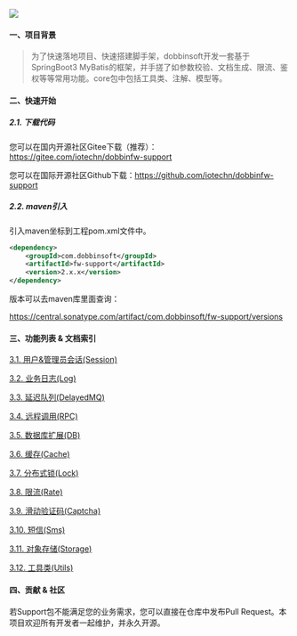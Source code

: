![](https://doc-1324075299.cos.ap-guangzhou.myqcloud.com/dobbinfw/banner.jpg)

#### 一、项目背景 

> 为了快速落地项目、快速搭建脚手架，dobbinsoft开发一套基于SpringBoot3 MyBatis的框架，并手搓了如参数校验、文档生成、限流、鉴权等等常用功能。core包中包括工具类、注解、模型等。


#### 二、快速开始

##### 2.1. 下载代码

您可以在国内开源社区Gitee下载（推荐）：https://gitee.com/iotechn/dobbinfw-support

您可以在国际开源社区Github下载：https://github.com/iotechn/dobbinfw-support

##### 2.2. maven引入

引入maven坐标到工程pom.xml文件中。

```xml
<dependency>
    <groupId>com.dobbinsoft</groupId>
    <artifactId>fw-support</artifactId>
    <version>2.x.x</version>
</dependency>
```

版本可以去maven库里面查询：

https://central.sonatype.com/artifact/com.dobbinsoft/fw-support/versions

#### 三、功能列表 & 文档索引

[3.1. 用户&管理员会话(Session)](./doc/01.session.md) 

[3.2. 业务日志(Log)](./doc/02.log.md)

[3.3. 延迟队列(DelayedMQ)](./doc/03.delayed.md)

[3.4. 远程调用(RPC)](./doc/04.rpc.md)

[3.5. 数据库扩展(DB)](./doc/05.db.md)

[3.6. 缓存(Cache)](./doc/06.cache.md)

[3.7. 分布式锁(Lock)](./doc/07.lock.md)

[3.8. 限流(Rate)](./doc/08.rate.md)

[3.9. 滑动验证码(Captcha)](./doc/09.captcha.md)

[3.10. 短信(Sms)](./doc/10.sms.md)

[3.11. 对象存储(Storage)](./doc/11.storage.md)

[3.12. 工具类(Utils)](./doc/12.utils.md)


#### 四、贡献 & 社区
若Support包不能满足您的业务需求，您可以直接在仓库中发布Pull Request。本项目欢迎所有开发者一起维护，并永久开源。